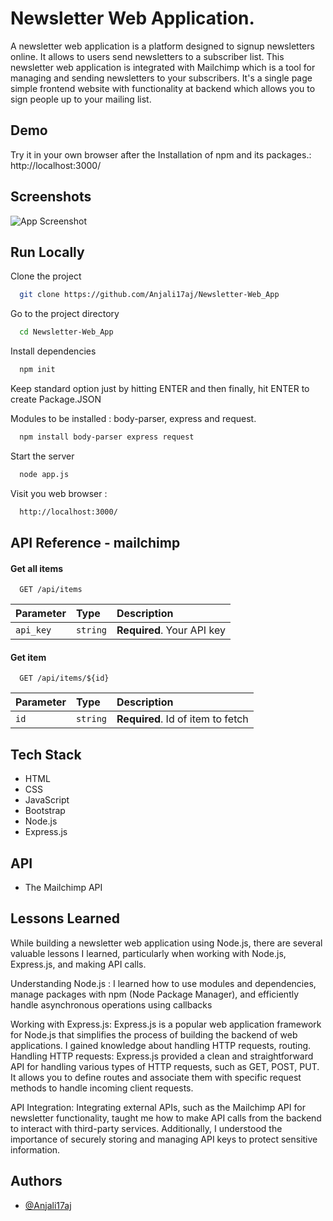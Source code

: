 
# Newsletter Web Application.


A newsletter web application is a platform designed to signup newsletters online. It allows to users send newsletters to a subscriber list.
This newsletter web application is integrated with Mailchimp which is a tool for managing and sending newsletters to your subscribers.
It's a single page simple frontend website with functionality at backend which allows you to sign people up to your mailing list. 



## Demo
Try it in your own browser after the Installation of npm and its packages.: http://localhost:3000/





## Screenshots

![App Screenshot](https://scontent.fmaa8-1.fna.fbcdn.net/v/t39.30808-6/350778857_1249138182638246_5468853691035591519_n.jpg?_nc_cat=111&ccb=1-7&_nc_sid=0debeb&_nc_ohc=Q8SWflVbwycAX8xCjuq&_nc_oc=AQlVpy7D_AmaoXDEYH4J8dkVSkplbOLkumAhWgm9FnSlGIVda--E7-ZZ3uHP3GJu3jM&_nc_ht=scontent.fmaa8-1.fna&oh=00_AfA6bKNFU2kjsy8O9RHYi2qOF_oPa0yK4CWiobuL2Ud8Og&oe=649254CC)


## Run Locally

Clone the project

```bash
  git clone https://github.com/Anjali17aj/Newsletter-Web_App
```

Go to the project directory

```bash
  cd Newsletter-Web_App
```

Install dependencies

```bash
  npm init
```
Keep standard option just by hitting ENTER and then finally, hit ENTER to create Package.JSON

Modules to be installed : body-parser, express and request.
```bash
  npm install body-parser express request
```
Start the server

```bash
  node app.js
```
Visit you web browser :

```bash
  http://localhost:3000/
```

## API Reference - mailchimp

#### Get all items

```http
  GET /api/items
```

| Parameter | Type     | Description                |
| :-------- | :------- | :------------------------- |
| `api_key` | `string` | **Required**. Your API key |

#### Get item

```http
  GET /api/items/${id}
```

| Parameter | Type     | Description                       |
| :-------- | :------- | :-------------------------------- |
| `id`      | `string` | **Required**. Id of item to fetch |



## Tech Stack
- HTML
- CSS
- JavaScript
- Bootstrap
- Node.js
- Express.js

## API 
- The Mailchimp API


## Lessons Learned

While building a newsletter web application using Node.js, there are several valuable lessons I learned, particularly when working with Node.js, Express.js, and making API calls.

Understanding Node.js : I learned how to use modules and dependencies, manage packages with npm (Node Package Manager), and efficiently handle asynchronous operations using callbacks

Working with Express.js: Express.js is a popular web application framework for Node.js that simplifies the process of building the backend of web applications. I gained knowledge about handling HTTP requests, routing.
Handling HTTP requests: Express.js provided a clean and straightforward API for handling various types of HTTP requests, such as GET, POST, PUT. It allows you to define routes and associate them with specific request methods to handle incoming client requests.

API Integration: Integrating external APIs, such as the Mailchimp API for newsletter functionality, taught me how to make API calls from the backend to interact with third-party services. Additionally, I understood the importance of securely storing and managing API keys to protect sensitive information.


## Authors

- [@Anjali17aj](https://github.com/Anjali17aj)

